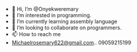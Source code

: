 - 👋 Hi, I’m @Onyekweremary
- 👀 I’m interested in programming.
- 🌱 I’m currently learning assembly language 
- 💞️ I’m looking to collaborate on programmers.
- 📫 How to reach me
- Michaelrosemary622@gmail.com..
09059215199
<!---
Onyekweremary/Onyekweremary is a ✨ special ✨ repository because its `README.md` (this file) appears on your GitHub profile.
You can click the Preview link to take a look at your changes.
--->
